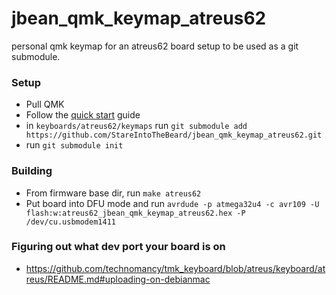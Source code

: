 # jbean_qmk_keymap_atreus62

personal qmk keymap for an atreus62 board setup to be used as a git submodule.

### Setup
* Pull QMK
* Follow the [quick start](https://github.com/technomancy/tmk_keyboard/blob/atreus/keyboard/atreus/README.md#quick-start) guide 
* in `keyboards/atreus62/keymaps` run `git submodule add https://github.com/StareIntoTheBeard/jbean_qmk_keymap_atreus62.git`
* run `git submodule init`

### Building
* From firmware base dir, run `make atreus62`
* Put board into DFU mode and run `avrdude -p atmega32u4 -c avr109 -U flash:w:atreus62_jbean_qmk_keymap_atreus62.hex -P /dev/cu.usbmodem1411`

### Figuring out what dev port your board is on
* https://github.com/technomancy/tmk_keyboard/blob/atreus/keyboard/atreus/README.md#uploading-on-debianmac
